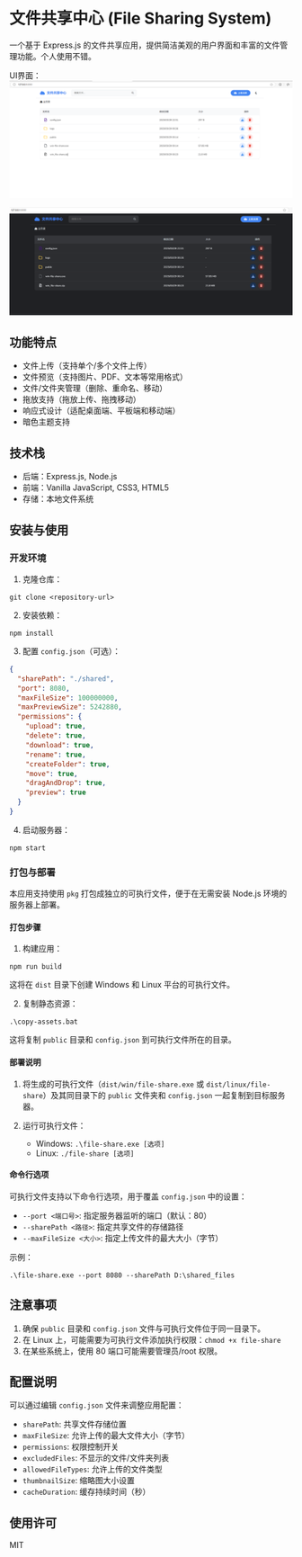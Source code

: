 # 文件共享中心 (File Sharing System)

一个基于 Express.js 的文件共享应用，提供简洁美观的用户界面和丰富的文件管理功能。个人使用不错。

UI界面：
![alt text](image.png)

![alt text](image2.png)



## 功能特点

- 文件上传（支持单个/多个文件上传）
- 文件预览（支持图片、PDF、文本等常用格式）
- 文件/文件夹管理（删除、重命名、移动）
- 拖放支持（拖放上传、拖拽移动）
- 响应式设计（适配桌面端、平板端和移动端）
- 暗色主题支持

## 技术栈

- 后端：Express.js, Node.js
- 前端：Vanilla JavaScript, CSS3, HTML5
- 存储：本地文件系统

## 安装与使用

### 开发环境

1. 克隆仓库：
```
git clone <repository-url>
```

2. 安装依赖：
```
npm install
```

3. 配置 `config.json`（可选）：
```json
{
  "sharePath": "./shared",
  "port": 8080,
  "maxFileSize": 100000000,
  "maxPreviewSize": 5242880,
  "permissions": {
    "upload": true,
    "delete": true,
    "download": true,
    "rename": true,
    "createFolder": true,
    "move": true,
    "dragAndDrop": true,
    "preview": true
  }
}
```

4. 启动服务器：
```
npm start
```

### 打包与部署

本应用支持使用 `pkg` 打包成独立的可执行文件，便于在无需安装 Node.js 环境的服务器上部署。

#### 打包步骤

1. 构建应用：
```
npm run build
```
这将在 `dist` 目录下创建 Windows 和 Linux 平台的可执行文件。

2. 复制静态资源：
```
.\copy-assets.bat
```
这将复制 `public` 目录和 `config.json` 到可执行文件所在的目录。

#### 部署说明

1. 将生成的可执行文件（`dist/win/file-share.exe` 或 `dist/linux/file-share`）及其同目录下的 `public` 文件夹和 `config.json` 一起复制到目标服务器。

2. 运行可执行文件：
   - Windows: `.\file-share.exe [选项]`
   - Linux: `./file-share [选项]`

#### 命令行选项

可执行文件支持以下命令行选项，用于覆盖 `config.json` 中的设置：

- `--port <端口号>`: 指定服务器监听的端口（默认：80）
- `--sharePath <路径>`: 指定共享文件的存储路径
- `--maxFileSize <大小>`: 指定上传文件的最大大小（字节）

示例：
```
.\file-share.exe --port 8080 --sharePath D:\shared_files
```

## 注意事项

1. 确保 `public` 目录和 `config.json` 文件与可执行文件位于同一目录下。
2. 在 Linux 上，可能需要为可执行文件添加执行权限：`chmod +x file-share`
3. 在某些系统上，使用 80 端口可能需要管理员/root 权限。

## 配置说明

可以通过编辑 `config.json` 文件来调整应用配置：

- `sharePath`: 共享文件存储位置
- `maxFileSize`: 允许上传的最大文件大小（字节）
- `permissions`: 权限控制开关
- `excludedFiles`: 不显示的文件/文件夹列表
- `allowedFileTypes`: 允许上传的文件类型
- `thumbnailSize`: 缩略图大小设置
- `cacheDuration`: 缓存持续时间（秒）

## 使用许可

MIT 
